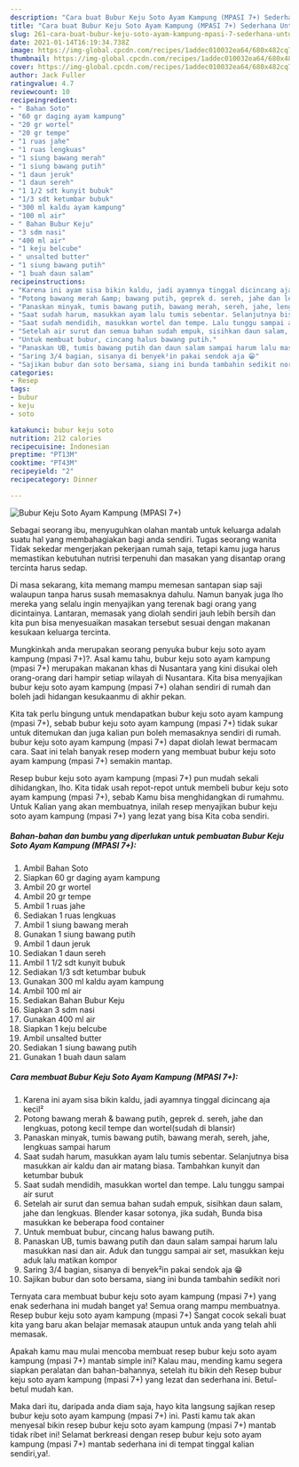 ```yaml
---
description: "Cara buat Bubur Keju Soto Ayam Kampung (MPASI 7+) Sederhana Untuk Jualan"
title: "Cara buat Bubur Keju Soto Ayam Kampung (MPASI 7+) Sederhana Untuk Jualan"
slug: 261-cara-buat-bubur-keju-soto-ayam-kampung-mpasi-7-sederhana-untuk-jualan
date: 2021-01-14T16:19:34.738Z
image: https://img-global.cpcdn.com/recipes/1addec010032ea64/680x482cq70/bubur-keju-soto-ayam-kampung-mpasi-7-foto-resep-utama.jpg
thumbnail: https://img-global.cpcdn.com/recipes/1addec010032ea64/680x482cq70/bubur-keju-soto-ayam-kampung-mpasi-7-foto-resep-utama.jpg
cover: https://img-global.cpcdn.com/recipes/1addec010032ea64/680x482cq70/bubur-keju-soto-ayam-kampung-mpasi-7-foto-resep-utama.jpg
author: Jack Fuller
ratingvalue: 4.7
reviewcount: 10
recipeingredient:
- " Bahan Soto"
- "60 gr daging ayam kampung"
- "20 gr wortel"
- "20 gr tempe"
- "1 ruas jahe"
- "1 ruas lengkuas"
- "1 siung bawang merah"
- "1 siung bawang putih"
- "1 daun jeruk"
- "1 daun sereh"
- "1 1/2 sdt kunyit bubuk"
- "1/3 sdt ketumbar bubuk"
- "300 ml kaldu ayam kampung"
- "100 ml air"
- " Bahan Bubur Keju"
- "3 sdm nasi"
- "400 ml air"
- "1 keju belcube"
- " unsalted butter"
- "1 siung bawang putih"
- "1 buah daun salam"
recipeinstructions:
- "Karena ini ayam sisa bikin kaldu, jadi ayamnya tinggal dicincang aja kecil²"
- "Potong bawang merah &amp; bawang putih, geprek d. sereh, jahe dan lengkuas, potong kecil tempe dan wortel(sudah di blansir)"
- "Panaskan minyak, tumis bawang putih, bawang merah, sereh, jahe, lengkuas sampai harum"
- "Saat sudah harum, masukkan ayam lalu tumis sebentar. Selanjutnya bisa masukkan air kaldu dan air matang biasa. Tambahkan kunyit dan ketumbar bubuk"
- "Saat sudah mendidih, masukkan wortel dan tempe. Lalu tunggu sampai air surut"
- "Setelah air surut dan semua bahan sudah empuk, sisihkan daun salam, jahe dan lengkuas. Blender kasar sotonya, jika sudah, Bunda bisa masukkan ke beberapa food container"
- "Untuk membuat bubur, cincang halus bawang putih."
- "Panaskan UB, tumis bawang putih dan daun salam sampai harum lalu masukkan nasi dan air. Aduk dan tunggu sampai air set, masukkan keju aduk lalu matikan kompor"
- "Saring 3/4 bagian, sisanya di benyek²in pakai sendok aja 😁"
- "Sajikan bubur dan soto bersama, siang ini bunda tambahin sedikit nori"
categories:
- Resep
tags:
- bubur
- keju
- soto

katakunci: bubur keju soto 
nutrition: 212 calories
recipecuisine: Indonesian
preptime: "PT13M"
cooktime: "PT43M"
recipeyield: "2"
recipecategory: Dinner

---
```



![Bubur Keju Soto Ayam Kampung (MPASI 7+)](https://img-global.cpcdn.com/recipes/1addec010032ea64/680x482cq70/bubur-keju-soto-ayam-kampung-mpasi-7-foto-resep-utama.jpg)

Sebagai seorang ibu, menyuguhkan olahan mantab untuk keluarga adalah suatu hal yang membahagiakan bagi anda sendiri. Tugas seorang  wanita Tidak sekedar mengerjakan pekerjaan rumah saja, tetapi kamu juga harus memastikan kebutuhan nutrisi terpenuhi dan masakan yang disantap orang tercinta harus sedap.

Di masa  sekarang, kita memang mampu memesan santapan siap saji walaupun tanpa harus susah memasaknya dahulu. Namun banyak juga lho mereka yang selalu ingin menyajikan yang terenak bagi orang yang dicintainya. Lantaran, memasak yang diolah sendiri jauh lebih bersih dan kita pun bisa menyesuaikan masakan tersebut sesuai dengan makanan kesukaan keluarga tercinta. 



Mungkinkah anda merupakan seorang penyuka bubur keju soto ayam kampung (mpasi 7+)?. Asal kamu tahu, bubur keju soto ayam kampung (mpasi 7+) merupakan makanan khas di Nusantara yang kini disukai oleh orang-orang dari hampir setiap wilayah di Nusantara. Kita bisa menyajikan bubur keju soto ayam kampung (mpasi 7+) olahan sendiri di rumah dan boleh jadi hidangan kesukaanmu di akhir pekan.

Kita tak perlu bingung untuk mendapatkan bubur keju soto ayam kampung (mpasi 7+), sebab bubur keju soto ayam kampung (mpasi 7+) tidak sukar untuk ditemukan dan juga kalian pun boleh memasaknya sendiri di rumah. bubur keju soto ayam kampung (mpasi 7+) dapat diolah lewat bermacam cara. Saat ini telah banyak resep modern yang membuat bubur keju soto ayam kampung (mpasi 7+) semakin mantap.

Resep bubur keju soto ayam kampung (mpasi 7+) pun mudah sekali dihidangkan, lho. Kita tidak usah repot-repot untuk membeli bubur keju soto ayam kampung (mpasi 7+), sebab Kamu bisa menghidangkan di rumahmu. Untuk Kalian yang akan membuatnya, inilah resep menyajikan bubur keju soto ayam kampung (mpasi 7+) yang lezat yang bisa Kita coba sendiri.

<!--inarticleads1-->

##### Bahan-bahan dan bumbu yang diperlukan untuk pembuatan Bubur Keju Soto Ayam Kampung (MPASI 7+):

1. Ambil  Bahan Soto
1. Siapkan 60 gr daging ayam kampung
1. Ambil 20 gr wortel
1. Ambil 20 gr tempe
1. Ambil 1 ruas jahe
1. Sediakan 1 ruas lengkuas
1. Ambil 1 siung bawang merah
1. Gunakan 1 siung bawang putih
1. Ambil 1 daun jeruk
1. Sediakan 1 daun sereh
1. Ambil 1 1/2 sdt kunyit bubuk
1. Sediakan 1/3 sdt ketumbar bubuk
1. Gunakan 300 ml kaldu ayam kampung
1. Ambil 100 ml air
1. Sediakan  Bahan Bubur Keju
1. Siapkan 3 sdm nasi
1. Gunakan 400 ml air
1. Siapkan 1 keju belcube
1. Ambil  unsalted butter
1. Sediakan 1 siung bawang putih
1. Gunakan 1 buah daun salam




<!--inarticleads2-->

##### Cara membuat Bubur Keju Soto Ayam Kampung (MPASI 7+):

1. Karena ini ayam sisa bikin kaldu, jadi ayamnya tinggal dicincang aja kecil²
1. Potong bawang merah &amp; bawang putih, geprek d. sereh, jahe dan lengkuas, potong kecil tempe dan wortel(sudah di blansir)
1. Panaskan minyak, tumis bawang putih, bawang merah, sereh, jahe, lengkuas sampai harum
1. Saat sudah harum, masukkan ayam lalu tumis sebentar. Selanjutnya bisa masukkan air kaldu dan air matang biasa. Tambahkan kunyit dan ketumbar bubuk
1. Saat sudah mendidih, masukkan wortel dan tempe. Lalu tunggu sampai air surut
1. Setelah air surut dan semua bahan sudah empuk, sisihkan daun salam, jahe dan lengkuas. Blender kasar sotonya, jika sudah, Bunda bisa masukkan ke beberapa food container
1. Untuk membuat bubur, cincang halus bawang putih.
1. Panaskan UB, tumis bawang putih dan daun salam sampai harum lalu masukkan nasi dan air. Aduk dan tunggu sampai air set, masukkan keju aduk lalu matikan kompor
1. Saring 3/4 bagian, sisanya di benyek²in pakai sendok aja 😁
1. Sajikan bubur dan soto bersama, siang ini bunda tambahin sedikit nori




Ternyata cara membuat bubur keju soto ayam kampung (mpasi 7+) yang enak sederhana ini mudah banget ya! Semua orang mampu membuatnya. Resep bubur keju soto ayam kampung (mpasi 7+) Sangat cocok sekali buat kita yang baru akan belajar memasak ataupun untuk anda yang telah ahli memasak.

Apakah kamu mau mulai mencoba membuat resep bubur keju soto ayam kampung (mpasi 7+) mantab simple ini? Kalau mau, mending kamu segera siapkan peralatan dan bahan-bahannya, setelah itu bikin deh Resep bubur keju soto ayam kampung (mpasi 7+) yang lezat dan sederhana ini. Betul-betul mudah kan. 

Maka dari itu, daripada anda diam saja, hayo kita langsung sajikan resep bubur keju soto ayam kampung (mpasi 7+) ini. Pasti kamu tak akan menyesal bikin resep bubur keju soto ayam kampung (mpasi 7+) mantab tidak ribet ini! Selamat berkreasi dengan resep bubur keju soto ayam kampung (mpasi 7+) mantab sederhana ini di tempat tinggal kalian sendiri,ya!.


